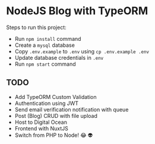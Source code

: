 # NodeJS Blog with TypeORM

Steps to run this project:

- Run `npm install` command
- Create a `mysql` database
- Copy `.env.example` to `.env` using `cp .env.example .env`
- Update database credentials in `.env`
- Run `npm start` command

## TODO

- Add TypeORM Custom Validation
- Authentication using JWT
- Send email verification notification with queue
- Post (Blog) CRUD with file upload
- Host to Digital Ocean
- Frontend with NuxtJS
- Switch from PHP to Node! 😂 :alien:
